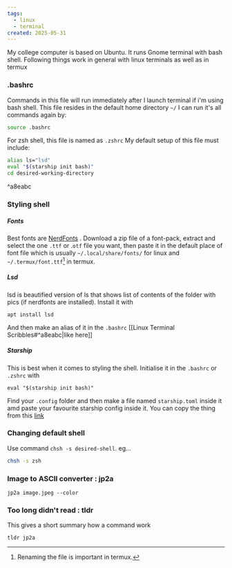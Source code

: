 ```yaml
---
tags:
  - linux
  - terminal
created: 2025-05-31
---
```


My college computer is based on Ubuntu. It runs Gnome terminal with bash shell. Following things work in general with linux terminals as well as in termux
### .bashrc
Commands in this file will run immediately after I launch terminal if i'm using bash shell.
This file resides in the default home directory `~/`
I can  run it's all commands again by:
```bash
source .bashrc
```
For zsh shell, this file is named as `.zshrc`
My default setup of this file must include:
```bash
alias ls="lsd"
eval "$(starship init bash)"
cd desired-working-directory
```
^a8eabc

### Styling shell
##### Fonts
Best fonts are [NerdFonts](https://www.nerdfonts.com/font-downloads) . Download a zip file of a font-pack, extract and select the one `.ttf` or .`otf` file you want, then paste it in the default place of font file which is usually `~/.local/share/fonts/` for linux and `~/.termux/font.ttf`[^1] in termux.

[^1]: Renaming the file is important in termux.
##### Lsd 
lsd is beautified version of ls that shows list of contents of the folder with pics (if nerdfonts are installed). Install it with
```shell
apt install lsd
```
And then make an alias of it in the `.bashrc` [[Linux Terminal Scribbles#^a8eabc|like here]]
##### Starship
This is best when it comes to styling the shell. Initialise it in the `.bashrc` or `.zshrc` with
```shell
eval "$(starship init bash)"
```
Find your `.config` folder and then make a file named `starship.toml` inside it amd paste your favourite starship config inside it. You can copy the thing from this [link](https://github.com/starship/starship/discussions/1107)

### Changing default shell
Use  command `chsh -s desired-shell`. eg...
```bash
chsh -s zsh
```
### Image to ASCII converter  : jp2a
```shell
jp2a image.jpeg --color
```
### Too long didn't read : tldr
This gives a short summary how a command work
```shell
tldr jp2a
```
